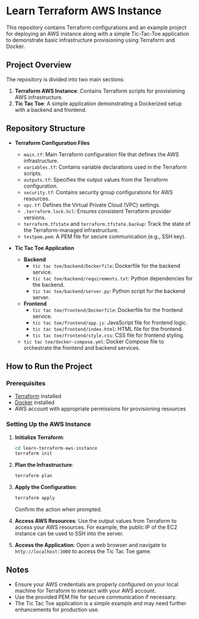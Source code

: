 # Learn Terraform AWS Instance

This repository contains Terraform configurations and an example project for deploying an AWS instance along with a simple Tic-Tac-Toe application to demonstrate basic infrastructure provisioning using Terraform and Docker.

## Project Overview

The repository is divided into two main sections:

1. **Terraform AWS Instance**: Contains Terraform scripts for provisioning AWS infrastructure.
2. **Tic Tac Toe**: A simple application demonstrating a Dockerized setup with a backend and frontend.

## Repository Structure

- **Terraform Configuration Files**
  - `main.tf`: Main Terraform configuration file that defines the AWS infrastructure.
  - `variables.tf`: Contains variable declarations used in the Terraform scripts.
  - `outputs.tf`: Specifies the output values from the Terraform configuration.
  - `security.tf`: Contains security group configurations for AWS resources.
  - `vpc.tf`: Defines the Virtual Private Cloud (VPC) settings.
  - `.terraform.lock.hcl`: Ensures consistent Terraform provider versions.
  - `terraform.tfstate` and `terraform.tfstate.backup`: Track the state of the Terraform-managed infrastructure.
  - `testpem.pem`: A PEM file for secure communication (e.g., SSH key).

- **Tic Tac Toe Application**
  - **Backend**
    - `tic tac toe/backend/Dockerfile`: Dockerfile for the backend service.
    - `tic tac toe/backend/requirements.txt`: Python dependencies for the backend.
    - `tic tac toe/backend/server.py`: Python script for the backend server.
  - **Frontend**
    - `tic tac toe/frontend/Dockerfile`: Dockerfile for the frontend service.
    - `tic tac toe/frontend/app.js`: JavaScript file for frontend logic.
    - `tic tac toe/frontend/index.html`: HTML file for the frontend.
    - `tic tac toe/frontend/style.css`: CSS file for frontend styling.
  - `tic tac toe/docker-compose.yml`: Docker Compose file to orchestrate the frontend and backend services.

## How to Run the Project

### Prerequisites

- [Terraform](https://www.terraform.io/downloads.html) installed
- [Docker](https://www.docker.com/get-started) installed
- AWS account with appropriate permissions for provisioning resources

### Setting Up the AWS Instance

1. **Initialize Terraform**:
    ```bash
    cd learn-terraform-aws-instance
    terraform init
    ```

2. **Plan the Infrastructure**:
    ```bash
    terraform plan
    ```

3. **Apply the Configuration**:
    ```bash
    terraform apply
    ```

    Confirm the action when prompted.

4. **Access AWS Resources**:
    Use the output values from Terraform to access your AWS resources. For example, the public IP of the EC2 instance can be used to SSH into the server.

5. **Access the Application**:
    Open a web browser and navigate to `http://localhost:3000` to access the Tic Tac Toe game.

## Notes

- Ensure your AWS credentials are properly configured on your local machine for Terraform to interact with your AWS account.
- Use the provided PEM file for secure communication if necessary.
- The Tic Tac Toe application is a simple example and may need further enhancements for production use.

